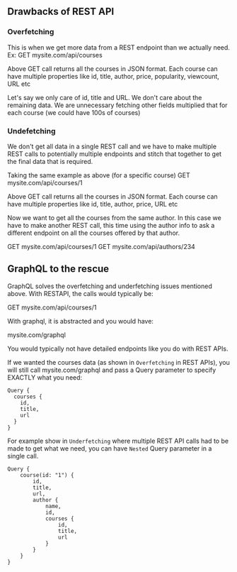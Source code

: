 ## Drawbacks of REST API

### Overfetching

This is when we get more data from a REST endpoint than we actually need. 
Ex:
GET mysite.com/api/courses

Above GET call returns all the courses in JSON format.
Each course can have multiple properties like id, title, author, price, popularity, viewcount, URL etc

Let's say we only care of id, title and URL. We don't care about the remaining data. We are unnecessary fetching other fields multiplied that for each course (we could have 100s of courses)


### Undefetching

We don't get all data in a single REST call and we have to make multiple REST calls to potentially multiple endpoints and stitch that together to get the final data that is required.

Taking the same example as above (for a specific course)
GET mysite.com/api/courses/1

Above GET call returns all the courses in JSON format.
Each course can have multiple properties like id, title, author, price, URL etc

Now we want to get all the courses from the same author. In this case we have to make another REST call, this time using the author info to ask a different endpoint on all the courses offered by that author.

GET mysite.com/api/courses/1
GET mysite.com/api/authors/234


## GraphQL to the rescue

GraphQL solves the overfetching and underfetching issues mentioned above.
With RESTAPI, the calls would typically be:

GET mysite.com/api/courses/1

With graphql, it is abstracted and you would have:

mysite.com/graphql 

You would typically not have detailed endpoints like you do with REST APIs.

If we wanted the courses data (as shown in `Overfetching` in REST APIs), you will still call mysite.com/graphql and pass a Query parameter to specify EXACTLY what you need:

```
Query {
  courses {
    id,
    title,
    url
  }
}
```

For example show in `Underfetching` where multiple REST API calls had to be made to get what we need, you can have `Nested` Query parameter in a single call.

```
Query {
    course(id: "1") {
        id,
        title,
        url,
        author {
            name, 
            id,
            courses {
                id,
                title,
                url
            }
        }
    }
}
```